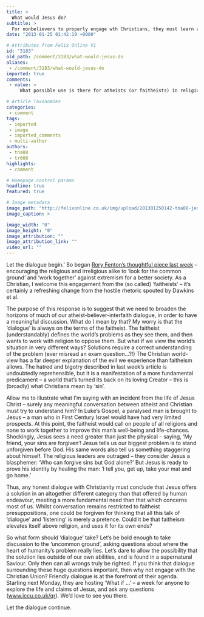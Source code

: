 ```yaml
---
title: >
  What would Jesus do?
subtitle: >
  For nonbelievers to properly engage wth Christians, they must learn about the life of Jesus, says Tom Ravalde
date: "2013-01-25 01:42:19 +0000"

# Attributes from Felix Online V1
id: "3183"
old_path: /comment/3183/what-would-jesus-do
aliases:
 - /comment/3183/what-would-jesus-do
imported: true
comments:
 - value: >
     What possible use is there for atheists (or faitheists) in religion? What do you have that we need? I find your characterisation of us as users like this very sad and deeply cynical. <br> <br>If anyone is pretending at 'dialogue' and 'listening', it would seem to be you. If the only solution you see to any problem is salvation sought through Jesus, there doesn't seem to be anything worth discussing. Your article states that there is no dialogue to be had, and there is no listening (on your part) to be done. If the only listening we can do is receiving the gospel, this seems to be a waste of everyone's time.,"...a more fundamental predicament – a world that’s turned its back on its loving Creator – this is (broadly) what Christians mean by ‘sin’." <br>"The Christian world-view has a far deeper explanation of the evil we experience than faitheism allows." <br>"...Jesus sees a need greater than just the physical..." <br>"...Jesus tells us our biggest problem is to stand unforgiven before God." <br>Unfortunately, yo

# Article Taxonomies
categories:
 - comment
tags:
 - imported
 - image
 - imported_comments
 - multi-author
authors:
 - tna08
 - tr608
highlights:
 - comment

# Homepage control params
headline: true
featured: true

# Image metadata
image_path: "http://felixonline.co.uk/img/upload/201301250142-tna08-jesus-christ.jpg"
image_caption: >

image_width: "0"
image_height: "0"
image_attribution: ""
image_attribution_link: ""
video_url: ""
---
```


Let the dialogue begin.’ So began [Rory Fenton’s thoughtful piece last week](http://felixonline.co.uk/comment/3135/faitheism-the-importance-of-dialogue/) – encouraging the religious and irreligious alike to ‘look for the common ground’ and ‘work together’ against extremism for a better society. As a Christian, I welcome this engagement from the (so called) ‘faitheists’ – it’s certainly a refreshing change from the hostile rhetoric spouted by Dawkins et al.

The purpose of this response is to suggest that we need to broaden the horizons of much of our atheist-believer-interfaith dialogue, in order to have a meaningful discussion. What do I mean by that? My worry is that the ‘dialogue’ is always on the terms of the faitheist. The faitheist (understandably) defines the world’s problems as they see them, and then wants to work with religion to oppose them. But what if we view the world’s situation in very different ways? Solutions require a correct understanding of the problem (ever misread an exam question…?!) The Christian world-view has a far deeper explanation of the evil we experience than faitheism allows. The hatred and bigotry described in last week’s article is undoubtedly reprehensible, but it is a manifestation of a more fundamental predicament – a world that’s turned its back on its loving Creator – this is (broadly) what Christians mean by ‘sin’.

Allow me to illustrate what I’m saying with an incident from the life of Jesus Christ – surely any meaningful conversation between atheist and Christian must try to understand him? In Luke’s Gospel, a paralysed man is brought to Jesus – a man who in First Century Israel would have had very limited prospects. At this point, the faitheist would call on people of all religions and none to work together to improve this man’s well-being and life-chances. Shockingly, Jesus sees a need greater than just the physical – saying, ‘My friend, your sins are forgiven’! Jesus tells us our biggest problem is to stand unforgiven before God. His same words also tell us something staggering about himself. The religious leaders are outraged – they consider Jesus a blasphemer: ‘Who can forgive sins but God alone?’ But Jesus is ready to prove his identity by healing the man: ‘I tell you, get up, take your mat and go home.’

Thus, any honest dialogue with Christianity must conclude that Jesus offers a solution in an altogether different category than that offered by human endeavour, meeting a more fundamental need than that which concerns most of us. Whilst conversation remains restricted to faitheist presuppositions, one could be forgiven for thinking that all this talk of ‘dialogue’ and ‘listening’ is merely a pretence. Could it be that faitheism elevates itself above religion, and uses it for its own ends?

So what form should ‘dialogue’ take? Let’s be bold enough to take discussion to the ‘uncommon ground’, asking questions about where the heart of humanity’s problem really lies. Let’s dare to allow the possibility that the solution lies outside of our own abilities, and is found in a supernatural Saviour. Only then can all wrongs truly be righted. If you think that dialogue surrounding these huge questions important, then why not engage with the Christian Union? Friendly dialogue is at the forefront of their agenda. Starting next Monday, they are hosting ‘What if …’ – a week for anyone to explore the life and claims of Jesus, and ask any questions (www.iccu.co.uk/qr). We’d love to see you there.

Let the dialogue continue.
